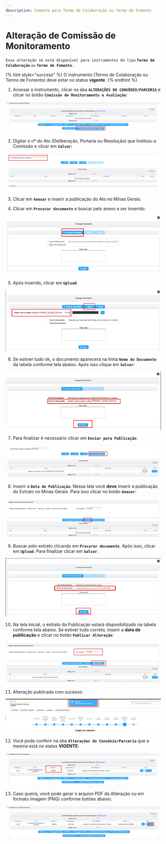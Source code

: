 ```yaml
---
description: Somente para Termo de Colaboração ou Termo de Fomento
---
```


# Alteração de Comissão de Monitoramento

`Essa alteração só está disponível para instrumentos do tipo` **`Termo de Colaboração`** `ou` **`Termo de Fomento`**`.`

{% hint style="success" %}
O instrumento \(Termo de Colaboração ou Termo de Fomento\) deve estar no status **vigente**.
{% endhint %}

1. Acessar o instrumento, clicar na aba **`ALTERAÇÕES DO CONVÊNIO/PARCERIA`** e clicar no botão **`Comissão de Monitoramento e Avaliação`**:

![](../../.gitbook/assets/image%20%28306%29.png)

2. Digitar o nº do Ato \(Deliberação, Portaria ou Resolução\) que Instituiu a Comissão e clicar em **`Salvar`**:

![](../../.gitbook/assets/image%20%28334%29.png)

3. Clicar em  **`Anexar`**  e inserir a publicação do Ato no Minas Gerais.

4. Clicar em **`Procurar documento`** e buscar pelo anexo a ser inserido: 

![](../../.gitbook/assets/image%20%28331%29.png)

5. Após inserido, clicar em **`Upload`**:

![](../../.gitbook/assets/image%20%28319%29.png)

6. Se estiver tudo ok, o documento aparecerá na linha **`Nome do Documento`** da tabela conforme tela abaixo. Após isso clique em **`Salvar`**:

![](../../.gitbook/assets/image%20%28320%29.png)

7. Para finalizar é necessário clicar em **`Enviar para Publicação`**:

![](../../.gitbook/assets/image%20%28327%29.png)

8. Inserir a **`Data de Publicação`**. Nessa tela você **deve** inserir a publicação do Extrato no Minas Gerais. Para isso clicar no botão **`Anexar`**:

![](../../.gitbook/assets/image%20%28318%29.png)

9. Buscar pelo extrato clicando em **`Procurar documento`**. Após isso, clicar em **`Upload`**. Para finalizar clicar em **`Salvar`**:

![](../../.gitbook/assets/image%20%28307%29.png)

10. Na tela inicial, o extrato da Publicação estará disponibilizado na tabela conforme tela abaixo. Se estiver tudo correto, inserir a **data de publicação** e clicar no botão **`Publicar Alteração`**:

![](../../.gitbook/assets/image%20%28313%29.png)

11. Alteração publicada com sucesso:

![](../../.gitbook/assets/image%20%28303%29.png)

12. Você pode conferir na aba **`Alterações do Convênio/Parceria`** que a mesma está no status **VIGENTE**:

![](../../.gitbook/assets/image%20%28323%29.png)

13. Caso queira, você pode gerar o arquivo PDF da Alteração ou em formato imagem \(PNG\) conforme botões abaixo:

![](../../.gitbook/assets/image%20%28330%29.png)

